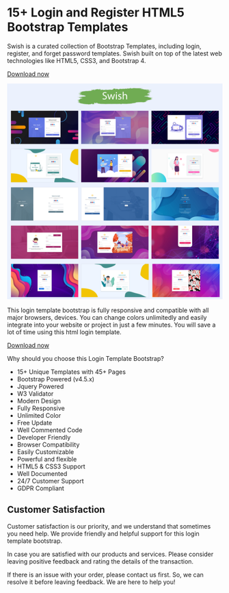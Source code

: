 # 15+ Login and Register HTML5 Bootstrap Templates

Swish is a curated collection of Bootstrap Templates, including login, register, and forget password templates. Swish built on top of the latest web technologies like HTML5, CSS3, and Bootstrap 4.

[Download now](https://themeluxury.com/bootstrap-templates/swish-login-template-bootstrap/)

<p align="center"><a href="https://themeluxury.com/bootstrap-templates/swish-login-template-bootstrap/" target="_blank"><img src="https://raw.githubusercontent.com/themeluxury/art/master/15-login-and-register-html5-bootstrap-templates/main-preview.png"></a></p>
 
This login template bootstrap is fully responsive and compatible with all major browsers, devices. You can change colors unlimitedly and easily integrate into your website or project in just a few minutes. You will save a lot of time using this html login template.

[Download now](https://themeluxury.com/bootstrap-templates/swish-login-template-bootstrap/)

Why should you choose this Login Template Bootstrap?
+ 15+ Unique Templates with 45+ Pages
+ Bootstrap Powered (v4.5.x)
+ Jquery Powered
+ W3 Validator
+ Modern Design
+ Fully Responsive
+ Unlimited Color
+ Free Update
+ Well Commented Code
+ Developer Friendly
+ Browser Compatibility
+ Easily Customizable
+ Powerful and flexible
+ HTML5 & CSS3 Support
+ Well Documented
+ 24/7 Customer Support
+ GDPR Compliant

## Customer Satisfaction

Customer satisfaction is our priority, and we understand that sometimes you need help. We provide friendly and helpful support for this login template bootstrap.

In case you are satisfied with our products and services. Please consider leaving positive feedback and rating the details of the transaction.

If there is an issue with your order, please contact us first. So, we can resolve it before leaving feedback. We are here to help you!
